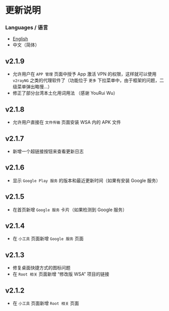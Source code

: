 # 更新说明

### Languages / 语言
- [English](https://github.com/makazeu/WsaToolbox/blob/master/ReleaseNotes_enUS.md)
- 中文（简体）

## v2.1.9
- 允许用户在 `APP 管理` 页面中授予 App 激活 VPN 的权限，这样就可以使用 `v2rayNG` 之类的代理软件了（功能位于 `更多` 下拉菜单中，由于框架的问题，二级菜单弹出略慢...）
- 修正了部分台湾本土化用词用法 （感谢 YouRui Wu）

## v2.1.8
- 允许用户直接在 `文件传输` 页面安装 WSA 内的 APK 文件

## v2.1.7
- 新增一个超链接按钮来查看更新日志

## v2.1.6
- 显示 `Google Play 服务` 的版本和最近更新时间（如果有安装 Google 服务）

## v2.1.5
- 在首页新增 `Google 服务` 卡片（如果检测到 Google 服务）

## v2.1.4
- 在 `小工具` 页面新增 `Google 服务` 页面

## v2.1.3
- 修复桌面快捷方式的图标问题
- 在 `Root 相关` 页面新增 “修改版 WSA” 项目的链接

## v2.1.2
- 在 `小工具` 页面新增 `Root 相关` 页面